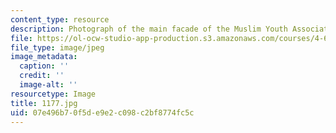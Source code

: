 ```yaml
---
content_type: resource
description: Photograph of the main facade of the Muslim Youth Association Center.
file: https://ol-ocw-studio-app-production.s3.amazonaws.com/courses/4-615-the-architecture-of-cairo-spring-2002/07e496b70f5de9e2c098c2bf8774fc5c_1177.jpg
file_type: image/jpeg
image_metadata:
  caption: ''
  credit: ''
  image-alt: ''
resourcetype: Image
title: 1177.jpg
uid: 07e496b7-0f5d-e9e2-c098-c2bf8774fc5c
---
```

